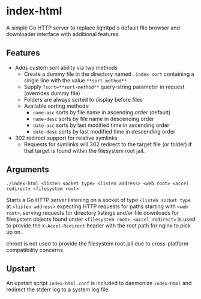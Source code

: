 index-html
==========

A simple Go HTTP server to replace lighttpd's default file browser and downloader interface with additional features.

Features
---

 * Adds custom sort ability via two methods
   * Create a dummy file in the directory named `.index-sort` containing a single line with the value `**sort-method**`
   * Supply `?sort=**sort-method**` query-string parameter in request (overrides dummy file)
   * Folders are always sorted to display before files
   * Available sorting methods:
     * `name-asc`  sorts by file name in ascending order (default)
     * `name-desc` sorts by file name in descending order
     * `date-asc`  sorts by last modified time in ascending order
     * `date-desc` sorts by last modified time in descending order
 * 302 redirect support for relative symlinks
   * Requests for symlinks will 302 redirect to the target file (or folder) if that target is
     found within the filesystem root jail.

Arguments
---

  `./index-html <listen socket type> <listen address> <web root> <accel redirect> <filesystem root>`

Starts a Go HTTP server listening on a socket of type `<listen socket type` at `<listen address>` expecting
HTTP requests for paths starting with `<web root>`, serving requests for directory listings and/or file
downloads for filesystem objects found under `<filesystem root>`. `<accel redirect>` is used to provide the
`X-Accel-Redirect` header with the root path for nginx to pick up on.

chroot is not used to provide the filesystem root jail due to cross-platform compatibility concerns.

Upstart
---

An upstart script `index-html.conf` is included to daemonize `index-html` and redirect the stderr log
to a system log file.
